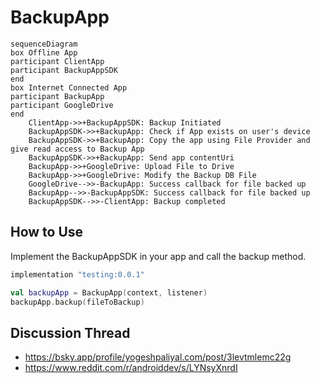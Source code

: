 # BackupApp

```mermaid
sequenceDiagram
box Offline App
participant ClientApp
participant BackupAppSDK
end
box Internet Connected App
participant BackupApp
participant GoogleDrive
end
    ClientApp->>+BackupAppSDK: Backup Initiated
    BackupAppSDK->>+BackupApp: Check if App exists on user's device
    BackupAppSDK->>+BackupApp: Copy the app using File Provider and give read access to Backup App
    BackupAppSDK->>+BackupApp: Send app contentUri
    BackupApp->>+GoogleDrive: Upload File to Drive
    BackupApp->>+GoogleDrive: Modify the Backup DB File
    GoogleDrive-->>-BackupApp: Success callback for file backed up
    BackupApp-->>-BackupAppSDK: Success callback for file backed up
    BackupAppSDK-->>-ClientApp: Backup completed
```


## How to Use
Implement the BackupAppSDK in your app and call the backup method.

```groovy
implementation "testing:0.0.1"
```

```kotlin
val backupApp = BackupApp(context, listener)
backupApp.backup(fileToBackup)
```


## Discussion Thread
- https://bsky.app/profile/yogeshpaliyal.com/post/3levtmlemc22g
- https://www.reddit.com/r/androiddev/s/LYNsyXnrdI
